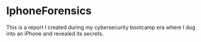 # IphoneForensics
This is a report I created during my cybersecurity bootcamp era where I dug into an iPhone and revealed its secrets. 
